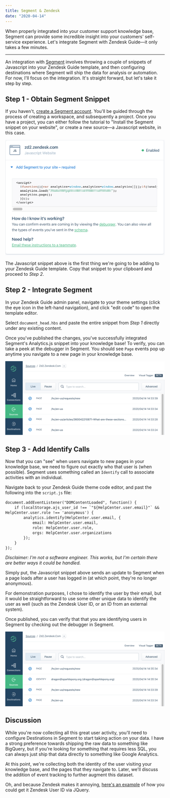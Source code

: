 ```yaml
---
title: Segment & Zendesk
date: "2020-04-14"
---
```


When properly integrated into your customer support knowledge base, Segment can provide some incredible insight into your customers' self-service experience. Let's integrate Segment with Zendesk Guide—it only takes a few minutes.

<!-- end -->

---
An integration with [Segment](https://www.segment.com/) involves throwing a couple of snippets of Javascript into your Zendesk Guide template, and then configuring destinations where Segment will ship the data for analysis or automation. For now, I'll focus on the integration. It's straight forward, but let's take it step by step. 

## Step 1 - Obtain Segment Snippet
If you haven't, [create a Segment account](https://app.segment.com/signup/). You'll be guided through the process of creating a workspace, and subsequently a project. Once you have a project, you can either follow the tutorial to "Install the Segment snippet on your website", or create a new source—a Javascript website, in this case. 

![Segment Snippet](./segment_snippet.png)

The Javascript snippet above is the first thing we're going to be adding to your Zendesk Guide template. Copy that snippet to your clipboard and proceed to _Step 2_. 

## Step 2 - Integrate Segment
In your Zendesk Guide admin panel, navigate to your theme settings (click the eye icon in the left-hand navigation), and click "edit code" to open the template editor. 

Select `document_head.hbs` and paste the entire snippet from _Step 1_ directly under any existing content. 

Once you've published the changes, you've successfully integrated Segment's Analytics.js snippet into your knowledge base! To verify, you can take a peek at the debugger in Segment. You should see `Page` events pop up anytime you navigate to a new page in your knowledge base.

![Segment Page Debug](./segment_page_debug.png)

## Step 3 - Add Identify Calls

Now that you can "see" when users navigate to new pages in your knowledge base, we need to figure out exactly who that user is (when possible). Segment uses something called an `Identify` call to associate activities with an individual. 

Navigate back to your Zendesk Guide theme code editor, and past the following into the `script.js` file: 

```
document.addEventListener("DOMContentLoaded", function() {
    if (localStorage.ajs_user_id !== `"${HelpCenter.user.email}"` && HelpCenter.user.role !== 'anonymous') {
        analytics.identify(HelpCenter.user.email, {
            email: HelpCenter.user.email,
            role: HelpCenter.user.role,
            orgs: HelpCenter.user.organizations
        });
    }
});
```
_Disclaimer: I'm not a software engineer. This works, but I'm certain there are better ways it could be handled._

Simply put, the Javascript snippet above sends an update to Segment when a page loads after a user has logged in (at which point, they're no longer anonymous). 

For demonstration purposes, I chose to identify the user by their email, but it would be straightforward to use some other unique data to identify the user as well (such as the Zendesk User ID, or an ID from an external system). 

Once published, you can verify that that you are identifying users in Segment by checking out the debugger in Segment. 

![Segment Identify Debug](./segment_identify_debug.png)

## Discussion

While you're now collecting all this great user activity, you'll need to configure Destinations in Segment to start taking action on your data. I have a strong preference towards shipping the raw data to something like BigQuery, but if you're looking for something that requires less SQL, you can always just ship that data directly to something like Google Analytics. 

At this point, we're collecting both the identity of the user visiting your knowledge base, and the pages that they navigate to. Later, we'll discuss the addition of event tracking to further augment this dataset. 

Oh, and because Zendesk makes it annoying, <a href="https://gist.github.com/gm/036914a7434b693569c239a228851c66#file-get_zd_user_id" target="_blank">here's an example</a> of how you could get it Zendesk User ID via JQuery.